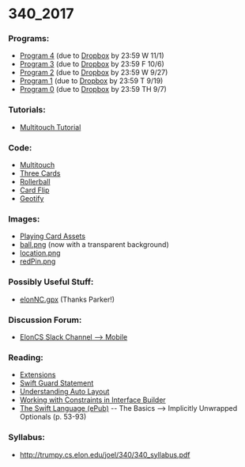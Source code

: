 # 340_2017

### Programs:
* [Program 4](http://trumpy.cs.elon.edu/joel/340/Program_4.pdf) (due to [Dropbox](https://www.dropbox.com/request/LKBsr2NFuEq94V2XouJT) by 23:59 W 11/1)
* [Program 3](http://trumpy.cs.elon.edu/joel/340/Program_3.pdf) (due to [Dropbox](https://www.dropbox.com/request/sklHYNQJYnCjiZmOp2pi) by 23:59 F 10/6)
* [Program 2](http://trumpy.cs.elon.edu/joel/340/Program_2.pdf) (due to [Dropbox](https://www.dropbox.com/request/B8h8wpfr85PY0Pp1C6X0) by 23:59 W 9/27)
* [Program 1](http://trumpy.cs.elon.edu/joel/340/Program_1.pdf) (due to [Dropbox](https://www.dropbox.com/request/2XzyPIcqWSRQzQDi6OG2) by 23:59 T 9/19)
* [Program 0](http://trumpy.cs.elon.edu/joel/340/Program_0.pdf) (due to [Dropbox](https://www.dropbox.com/request/Ol7h2u3KpQi8qvTzXta5) by 23:59 TH 9/7)

### Tutorials:
* [Multitouch Tutorial](https://paper.dropbox.com/doc/Multitouch-Tutorial-1rM9Hx5wCPZOUGEscPx9O?_tk=share_copylink)

### Code:
* [Multitouch](https://github.com/crowcasso/Multitouch)
* [Three Cards](https://github.com/crowcasso/ThreeCards)
* [Rollerball](https://github.com/crowcasso/Rollerball)
* [Card Flip](https://github.com/crowcasso/CardFlip)
* [Geotify](https://github.com/crowcasso/Geotify) 

### Images:
* [Playing Card Assets](https://github.com/hayeah/playing-cards-assets)
* [ball.png](http://trumpy.cs.elon.edu/joel/340/ball.png) (now with a transparent background)
* [location.png](http://trumpy.cs.elon.edu/joel/340/location.png)
* [redPin.png](http://trumpy.cs.elon.edu/joel/340/redPin.png)

### Possibly Useful Stuff:
* [elonNC.gpx](http://trumpy.cs.elon.edu/joel/340/elonNC.gpx) (Thanks Parker!)

### Discussion Forum:
* [ElonCS Slack Channel --> Mobile](https://eloncs.slack.com/messages/mobile)

### Reading:
* [Extensions](https://developer.apple.com/library/content/documentation/Swift/Conceptual/Swift_Programming_Language/Extensions.html)
* [Swift Guard Statement](https://ericcerney.com/swift-guard-statement/)
* [Understanding Auto Layout](https://developer.apple.com/library/content/documentation/UserExperience/Conceptual/AutolayoutPG/index.html#//apple_ref/doc/uid/TP40010853-CH7-SW1)
* [Working with Constraints in Interface Builder](https://developer.apple.com/library/content/documentation/UserExperience/Conceptual/AutolayoutPG/WorkingwithConstraintsinInterfaceBuidler.html#//apple_ref/doc/uid/TP40010853-CH10-SW1)
* [The Swift Language (ePub)](https://swift.org/documentation/TheSwiftProgrammingLanguage(Swift4).epub) -- The Basics --> Implicitly Unwrapped Optionals (p. 53-93)

### Syllabus:
* http://trumpy.cs.elon.edu/joel/340/340_syllabus.pdf
